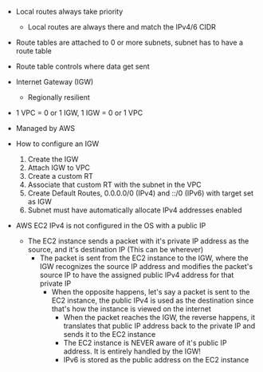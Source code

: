 - Local routes always take priority
	- Local routes are always there and match the IPv4/6 CIDR
- Route tables are attached to 0 or more subnets, subnet has to have a route table
- Route table controls where data get sent

- Internet Gateway (IGW)
	- Regionally resilient
- 1 VPC = 0 or 1 IGW, 1 IGW = 0 or 1 VPC
- Managed by AWS
- How to configure an IGW
	1. Create the IGW
	2. Attach IGW to VPC
	3. Create a custom RT 
	4. Associate that custom RT with the subnet in the VPC
	5. Create Default Routes, 0.0.0.0/0 (IPv4) and ::/0 (IPv6) with target set as IGW
	6. Subnet must have automatically allocate IPv4 addresses enabled
- AWS EC2 IPv4 is not configured in the OS with a public IP
	- The EC2 instance sends a packet with it's private IP address as the source, and it's destination IP (This can be wherever)
		- The packet is sent from the EC2 instance to the IGW, where the IGW recognizes the source IP address and modifies the packet's source IP to have the assigned public IPv4 address for that private IP
			- When the opposite happens, let's say a packet is sent to the EC2 instance, the public IPv4 is used as the destination since that's how the instance is viewed on the internet
				- When the packet reaches the IGW, the reverse happens, it translates that public IP address back to the private IP and sends it to the EC2 instance
				- The EC2 instance is NEVER aware of it's public IP address. It is entirely handled by the IGW!
				- IPv6 is stored as the public address on the EC2 instance

